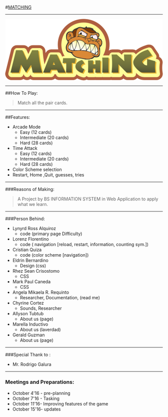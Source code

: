 #[MATCHING](https://ng-matching.github.io/webapp/)
___________
![logo](https://github.com/ng-matching/webapp/blob/master/images/logo.png)
___________

##How To Play:
 > Match all the pair cards.
___________
##Features:
 * Arcade Mode
      - Easy (12 cards)
      - Intermediate (20 cards)
      - Hard (28 cards)
 * Time Attack
      - Easy (12 cards)
      - Intermediate (20 cards)
      - Hard (28 cards)
 * Color Scheme selection
 * Restart, Home ,Quit, guesses, tries 

____________

###Reasons of Making:
 > A Project by BS INFORMATION SYSTEM in Web Application to apply what we learn.

____________

###Person Behind:
 * Lynyrd Ross Alquiroz
    - code (primary page Difficulty)
 * Lorenz Florentino
    - code ( navigation [reload, restart, information, counting sym.])
 * Cristian Quiza
    - code (color scheme [navigation])
 * Eldrin Bernardino 
    - Design (css)
 * Rhez Sean Crisostomo
    - CSS
 * Mark Paul Caneda
    - CSS
 * Angela Mikaela R. Requinto
    - Researcher, Documentation, (read me)
 * Chyrine Cortez
    - Sounds, Researcher
 * Allyson Tubtub
    - About us (page)
 * Marella Inductivo
    - About us (laverdad)
 * Gerald Guzman
    - About us (page)

_____________

###Special Thank to :
 * Mr. Rodrigo Galura

______________

### Meetings and Preparations:
 * October 4'16 - pre-planning 
 * October 7'16 - Tasking
 * October 11'16- Improving features of the game
 * October 15'16- updates

